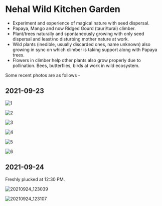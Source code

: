 # Nehal Wild Kitchen Garden 

- Experiment and experience of magical nature with seed dispersal. 
- Papaya, Mango and now Ridged Gourd (tauri/turai) climber. 
- Plant/trees naturally and spontaneously growing with only seed dispersal and least/no disturbing mother nature at work. 
- Wild plants (inedible, usually discarded ones, name unknown) also growing in sync on which climber is taking support along with Papaya trees. 
- Flowers in climber help other plants also grow properly due to pollination. Bees, butterflies, birds at work in wild ecosystem. 

Some recent photos are as follows - 

## 2021-09-23

![1](1.jpg)

![2](2.jpg)

![3](3.jpg)

![4](4.jpg)

![5](5.jpg)

![6](6.jpg)

## 2021-09-24

Freshly plucked at 12:30 PM. 

![20210924_123039](20210924_123039.jpg)

![20210924_123107](20210924_123107.jpg)
